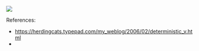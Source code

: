 ![](/assets/images/2023-12-20-11-30-05.png)


References:
- https://herdingcats.typepad.com/my_weblog/2006/02/deterministic_v.html
- 